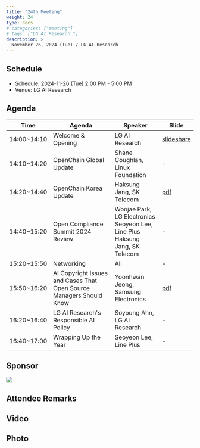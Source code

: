 ```yaml
---
title: "24th Meeting"
weight: 24
type: docs
# categories: ["meeting"]
# tags: ["LG AI Research "]
description: >
  November 26, 2024 (Tue) / LG AI Research
---
```


## Schedule

* Schedule: 2024-11-26 (Tue) 2:00 PM - 5:00 PM
* Venue: LG AI Research

## Agenda

| Time | Agenda | Speaker | Slide |
|----|-----------------|------|------|
| 14:00~14:10 | Welcome & Opening | LG AI Research | [slideshare](https://www.slideshare.net/slideshow/embed_code/key/5FBAVoKqwvoykg) |
| 14:10~14:20 | OpenChain Global Update | Shane Coughlan, Linux Foundation | - |
| 14:20~14:40 | OpenChain Korea Update |  Haksung Jang, SK Telecom | [pdf](https://openchain-project.github.io/OpenChain-KWG/meeting/24th/OpenChain_Korea_update_20241126.pdf) |
| 14:40~15:20 | Open Compliance Summit 2024 Review | Wonjae Park, LG Electronics <br>  Seoyeon Lee, Line Plus <br> Haksung Jang, SK Telecom | - |
| 15:20~15:50 | Networking | All | - |
| 15:50~16:20 | AI Copyright Issues and Cases That Open Source Managers Should Know | Yoonhwan Jeong, Samsung Electronics | [pdf](https://openchain-project.github.io/OpenChain-KWG/meeting/24th/%EC%83%9D%EC%84%B1%ED%98%95AI%EC%9D%98%EC%A0%80%EC%9E%91%EA%B6%8C%EC%9D%B4%EC%8A%88_20241126.pdf) |
| 16:20~16:40 | LG AI Research's Responsible AI Policy | Soyoung Ahn, LG AI Research | - |
| 16:40~17:00 | Wrapping Up the Year | Seoyeon Lee, Line Plus | - |

## Sponsor

![](./lgresearch.jpg)

## Attendee Remarks

## Video

## Photo